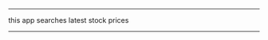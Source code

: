 **************************************

this app searches latest stock prices

**************************************
